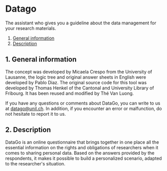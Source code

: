 # Datago
The assistant who gives you a guideline about the data management for your research materials.

1. [General information](#1-general-information)
2. [Description](#3-description)

## 1. General information
The concept was developed by Micaela Crespo from the University of Lausanne, the logic tree and original answer sheets in English were developed by Pablo Diaz.
The original source code for this tool was developed by Thomas Henkel of the Cantonal and University Library of Fribourg. It has been reused and modified by Thé Van Luong.

If you have any questions or comments about DataGo, you can write to us at datago@unil.ch. In addition, if you encounter an error or malfunction, do not hesitate to report it to us.


## 2. Description
DataGo is an online questionnaire that brings together in one place all the essential information on the rights and obligations of researchers when it comes to sharing personal data. Based on the answers provided by the respondents, it makes it possible to build a personalized scenario, adapted to the researcher's situation.

